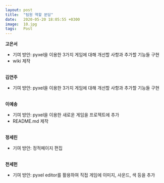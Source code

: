 ```yaml
---
layout: post
title:  "팀원 역할 분담"
date:   2020-05-20 18:05:55 +0300
image:  10.jpg
tags:   Post
---
```


<strong>고은서</strong>  
* 기여 방안: pyxel을 이용한 3가지 게임에 대해 개선할 사항과 추가할 기능들 구현
* wiki 제작
<br><br>

<strong>김연주</strong>  
* 기여 방안: pyxel을 이용한 3가지 게임에 대해 개선할 사항과 추가할 기능들 구현
<br><br>

<strong>이예송</strong>  
* 기여 방안: pyxel을 이용한 새로운 게임을 프로젝트에 추가
* README.md 제작
<br><br>

<strong>정세린</strong>  
* 기여 방안: 정적페이지 편집 
<br><br>

<strong>천세헌</strong>  
* 기여 방안: pyxel editor를 활용하여 직접 게임에 이미지, 사운드, 색 등을 추가
